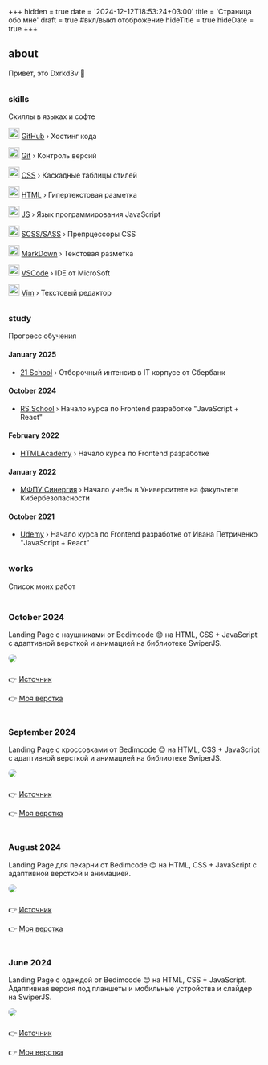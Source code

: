 +++
hidden = true
date = '2024-12-12T18:53:24+03:00'
title = 'Страница обо мне'
draft = true  #вкл/выкл отоброжение
hideTitle = true 
hideDate = true
+++
<h2>about</h2>
<p>Привет, это Dxrkd3v 👋</p>
<h3 class="mt2" style="padding-top: 10px; padding-bottom: 0px">skills</h3>
<p>Скиллы в языках и софте</p>
<p>
<img class="logos" src="/images/Github-Dark.svg" width="22px" height="22px" />
<a href="https://github.com" target="_blank"> 
GitHub</a>
&rsaquo; Хостинг кода
</p>
<p>
<img class="logos" src="/images/Git.svg" width="22px" height="22px" />
<a href="https://git-scm.com" target="_blank"> 
Git</a>
&rsaquo; Контроль версий
</p>
<p>
<img class="logos" src="/images/CSS.svg" width="22px" height="22px" />
<a href="https://www.w3.org/Style/CSS/" target="_blank"> 
CSS</a>
&rsaquo; Каскадные таблицы стилей
</p>
<p>
<img class="logos" src="/images/HTML.svg" width="22px" height="22px" />
<a href="https://www.w3.org/" target="_blank"> 
HTML</a>
&rsaquo; Гипертекстовая разметка
</p>
<p>
<img class="logos" src="/images/JavaScript.svg" width="22px" height="22px" />
<a href="https://developer.mozilla.org/en-US/docs/Web/JavaScript" target="_blank"> 
JS</a>
&rsaquo; Язык программирования JavaScript
</p>
<p>
<img class="logos" src="/images/Sass.svg" width="22px" height="22px" />
<a href="https://sass-lang.com/" target="_blank"> 
SCSS/SASS</a>
&rsaquo; Препрцессоры CSS
</p>
<p>
<img class="logos" src="/images/Markdown-Dark.svg" width="22px" height="22px" />
<a href="https://commonmark.org/" target="_blank"> 
MarkDown</a>
&rsaquo; Текстовая разметка
</p>
<p>
<img class="logos" src="/images/VSCode-Dark.svg" width="22px" height="22px" />
<a href="https://code.visualstudio.com/" target="_blank"> 
VSCode</a>
&rsaquo; IDE от MicroSoft
</p>
<p>
<img class="logos" src="/images/Vimlogo.png" width="22px" height="22px" />
<a href="https://www.vim.org/" target="_blank"> 
Vim</a>
&rsaquo; Текстовый редактор
</p>
<h3 class="mt2" style="padding-top: 10px; padding-bottom: 0px">study</h3>
<p>Прогресс обучения</p>
<h4 class="mt2">January 2025</h4>
<ul>
<li class="mb0.5">
<a href="https://21-school.ru" target="_blank">
21 School</a>
&rsaquo; Отборочный интенсив в IT корпусе от Сбербанк
</li>
</ul>
<h4 class="mt2">October 2024</h4>
<ul>
<li class="mb0.5">
<a href="https://rs.school" target="_blank">
RS School</a>
&rsaquo; Начало курса по Frontend разработке "JavaScript + React"
</li>
</ul>
<h4 class="mt2">February 2022</h4>
<ul>
<li class="mb0.5">
<a href="https://htmlacademy.ru/profession/frontender" target="_blank">
HTMLAcademy</a>
&rsaquo; Начало курса по Frontend разработке
</li>
</ul>
<h4 class="mt2">January 2022</h4>
<ul>
<li class="mb0.5">
<a href="https://synergy.ru" target="_blank">
МФПУ Синергия</a>
&rsaquo; Начало учебы в Университете на факультете Кибербезопасности
</li>
</ul>
<h4 class="mt2">October 2021</h4>
<ul>
<li>
<a href="https://www.udemy.com/course/javascript_full/" target="_blank">
Udemy</a>
&rsaquo; Начало курса по Frontend разработке от 
Ивана Петриченко "JavaScript + React"
</li>
</ul>
<h3 class="mt2" style="padding-top: 10px; padding-bottom: 0px">
works
</h3>
<p>
Список моих работ
</p>
<h3 class="mt2" style="padding-top: 20px">
October 2024
</h3>
<p>
Landing Page с наушниками от Bedimcode 😊 на HTML, CSS + 
JavaScript с адаптивной версткой и анимацией на библиотеке SwiperJS.
</p>
<p class="post">
<a href="../pf/lp4/" target="_blank">
<img src="../images/lp4.png" style="border-radius: 20px"/>
</a>
</p>
<p style="padding-top: 10px">
👉 <a href="https://youtu.be/BIXsjKxPo8o" target="_blank">
Источник
</a>
</p>
<p>👉 <a href="../pf/lp4/" target="_blank">
Моя верстка
</a>
</p>
<h3 class="mt2" style="padding-top: 20px">
September 2024
</h3>
<p>
Landing Page с кроссовками от Bedimcode 😊 на HTML, CSS + 
JavaScript с адаптивной версткой и анимацией на библиотеке SwiperJS.
</p>
<p class="post">
<a href="../pf/lp3/" target="_blank">
<img src="../images/lp3.png" style="border-radius: 20px"/>
</a>
</p>
<p style="padding-top: 10px">
👉
<a href="https://youtu.be/tBE0L_Jzi-Y?si=taAe3tiInxh4J90y" target="_blank">
Источник
</a>
</p>
<p>👉 <a href="../pf/lp3/" target="_blank">
Моя верстка
</a>
</p>
<h3 class="mt2" style="padding-top: 20px">
August 2024
</h3>
<p>
Landing Page для пекарни от Bedimcode 😊 на HTML, CSS + 
JavaScript с адаптивной версткой и анимацией.
</p>
<p class="post">
<a href="../pf/lp2/" target="_blank">
<img src="../images/lp2.png" style="border-radius: 20px"/>
</a>
</p>
<p style="padding-top: 10px">
👉 
<a href="https://www.youtube.com/watch?v=ngoug8NASoI" target="_blank">
Источник
</a>
</p>
<p>👉 <a href="../pf/lp2/" target="_blank">
Моя верстка
</a>
</p>
<h3 class="mt2" style="padding-top: 20px">
June 2024
</h3>
<p>
Landing Page с одеждой от Bedimcode 😊 на HTML, CSS + 
JavaScript. Адаптивная версия под планшеты и мобильные устройства и слайдер на SwiperJS.
</p>
<p class="post">
<a href="../pf/lp1/" target="_blank">
<img src="../images/lp1.png" style="border-radius: 20px"/>
</a>
</p>
<p style="padding-top: 10px">
👉 
<a href="https://www.youtube.com/watch?v=ngoug8NASoI" target="_blank">
Источник
</a>
</p>
<p>
👉 
<a href="../pf/lp1/" target="_blank">
Моя верстка
</a>
</p>